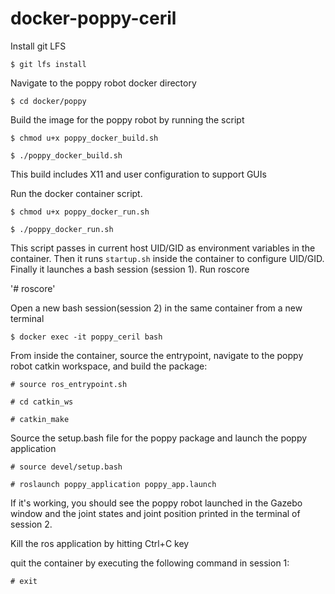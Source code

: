 # docker-poppy-ceril

Install git LFS

`$ git lfs install`

Navigate to the poppy robot docker directory

`$ cd docker/poppy`

Build the image for the poppy robot by running the script

`$ chmod u+x poppy_docker_build.sh`

`$ ./poppy_docker_build.sh`

This build includes X11 and user configuration to support GUIs

Run the docker container script. 

`$ chmod u+x poppy_docker_run.sh`

`$ ./poppy_docker_run.sh`

This script passes in current host UID/GID as environment variables in the container.  Then it runs `startup.sh` inside the container to configure UID/GID.  Finally it launches a bash session (session 1). Run roscore

'# roscore'

Open a new bash session(session 2) in the same container from a new terminal

`$ docker exec -it poppy_ceril bash`

From inside the container, source the entrypoint, navigate to the poppy robot catkin workspace, and build the package:

`# source ros_entrypoint.sh`

`# cd catkin_ws`

`# catkin_make`

Source the setup.bash file for the poppy package and launch the poppy application

`# source devel/setup.bash`

`# roslaunch poppy_application poppy_app.launch`

If it's working, you should see the poppy robot launched in the Gazebo window and the joint states and joint position printed in the terminal of session 2.

Kill the ros application by hitting Ctrl+C key

quit the container by executing the following command in session 1:

`# exit`


